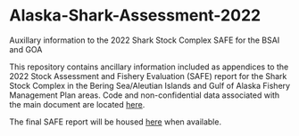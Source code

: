 # Alaska-Shark-Assessment-2022
Auxillary information to the 2022 Shark Stock Complex SAFE for the BSAI and GOA

This repository contains ancillary information included as appendices to the 2022 Stock Assessment and Fishery Evaluation (SAFE) report for the Shark Stock Complex in the Bering Sea/Aleutian Islands and Gulf of Alaska Fishery Management Plan areas. Code and non-confidential data associated with the main document are located [here](https://github.com/CindyTribuzio-NOAA/AFSC_Shark_Assessements).

The final SAFE report will be housed [here](https://www.fisheries.noaa.gov/alaska/population-assessments/north-pacific-groundfish-stock-assessments-and-fishery-evaluation) when available.


